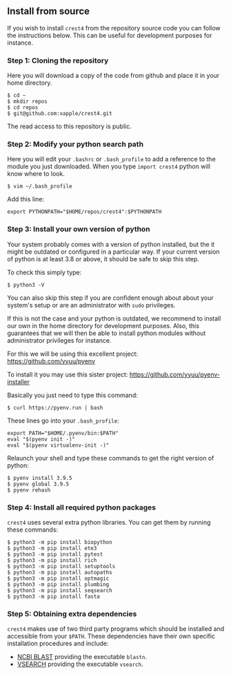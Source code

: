 ## Install from source

If you wish to install `crest4` from the repository source code you can follow the instructions below. This can be useful for development purposes for instance.

### Step 1: Cloning the repository

Here you will download a copy of the code from github and place it in your home directory.

    $ cd ~
    $ mkdir repos
    $ cd repos
    $ git@github.com:xapple/crest4.git

The read access to this repository is public.

### Step 2: Modify your python search path

Here you will edit your ``.bashrc`` or ``.bash_profile`` to add a reference to the module you just downloaded. When you type `import crest4` python will know where to look.

    $ vim ~/.bash_profile

Add this line:

    export PYTHONPATH="$HOME/repos/crest4":$PYTHONPATH

### Step 3: Install your own version of python

Your system probably comes with a version of python installed, but the it might be outdated or configured in a particular way. If your current version of python is at least 3.8 or above, it should be safe to skip this step.

To check this simply type:

    $ python3 -V

You can also skip this step if you are confident enough about about your system's setup or are an administrator with `sudo` privileges.

If this is not the case and your python is outdated, we recommend to install our own in the home directory for development purposes. Also, this guarantees that we will then be able to install python modules without administrator privileges for instance.

For this we will be using this excellent project: https://github.com/yyuu/pyenv

To install it you may use this sister project: https://github.com/yyuu/pyenv-installer

Basically you just need to type this command:

    $ curl https://pyenv.run | bash

These lines go into your ``.bash_profile``:

    export PATH="$HOME/.pyenv/bin:$PATH"
    eval "$(pyenv init -)"
    eval "$(pyenv virtualenv-init -)"

Relaunch your shell and type these commands to get the right version of python:

    $ pyenv install 3.9.5
    $ pyenv global 3.9.5
    $ pyenv rehash

### Step 4: Install all required python packages

`crest4` uses several extra python libraries. You can get them by running these commands:

    $ python3 -m pip install biopython
    $ python3 -m pip install ete3
    $ python3 -m pip install pytest
    $ python3 -m pip install rich
    $ python3 -m pip install setuptools
    $ python3 -m pip install autopaths
    $ python3 -m pip install optmagic
    $ python3 -m pip install plumbing
    $ python3 -m pip install seqsearch
    $ python3 -m pip install fasta

### Step 5: Obtaining extra dependencies

`crest4` makes use of two third party programs which should be installed and accessible from your ``$PATH``. These dependencies have their own specific installation procedures and include:

 * [NCBI BLAST](https://blast.ncbi.nlm.nih.gov/Blast.cgi) providing the executable ``blastn``.
 * [VSEARCH](https://github.com/torognes/vsearch) providing the executable ``vsearch``.
